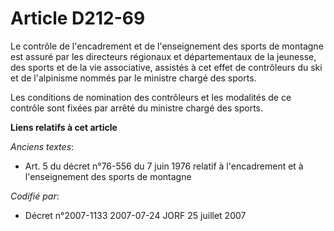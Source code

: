 # Article D212-69

Le contrôle de l'encadrement et de l'enseignement des sports de montagne est assuré par les directeurs régionaux et
départementaux de la jeunesse, des sports et de la vie associative, assistés à cet effet de contrôleurs du ski et de
l'alpinisme nommés par le ministre chargé des sports.

Les conditions de nomination des contrôleurs et les modalités de ce contrôle sont fixées par arrêté du ministre chargé des
sports.

**Liens relatifs à cet article**

_Anciens textes_:

  - Art. 5 du décret n°76-556 du 7 juin 1976 relatif à l'encadrement et à l'enseignement des sports de montagne

_Codifié par_:

  - Décret n°2007-1133 2007-07-24 JORF 25 juillet 2007
